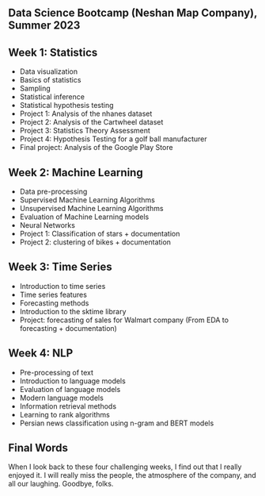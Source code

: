 ## Data Science Bootcamp (Neshan Map Company), Summer 2023



## Week 1: Statistics

- Data visualization
- Basics of statistics
- Sampling
- Statistical inference
- Statistical hypothesis testing
- Project 1: Analysis of the nhanes dataset
- Project 2: Analysis of the Cartwheel dataset
- Project 3: Statistics Theory Assessment
- Project 4: Hypothesis Testing for a golf ball manufacturer
- Final project: Analysis of the Google Play Store

## Week 2: Machine Learning
- Data pre-processing
- Supervised Machine Learning Algorithms
- Unsupervised Machine Learning Algorithms
- Evaluation of Machine Learning models
- Neural Networks
- Project 1: Classification of stars + documentation
- Project 2: clustering of bikes + documentation

## Week 3: Time Series
- Introduction to time series
- Time series features
- Forecasting methods
- Introduction to the sktime library
- Project: forecasting of sales for Walmart company (From EDA to forecasting + documentation)

## Week 4: NLP
- Pre-processing of text
- Introduction to language models
- Evaluation of language models
- Modern language models
- Information retrieval methods
- Learning to rank algorithms
- Persian news classification using n-gram and BERT models


## Final Words
When I look back to these four challenging weeks, I find out that I really enjoyed it.  I will really miss the people, the atmosphere of the company, and all our laughing. Goodbye, folks.